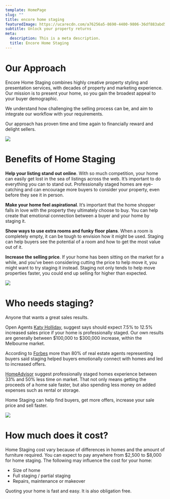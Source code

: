 ```yaml
---
template: HomePage
slug: ""
title: encore home staging
featuredImage: https://ucarecdn.com/a76256a5-8690-4400-9806-36df883abd5b/
subtitle: Unlock your property returns
meta:
  description: This is a meta description.
  title: Encore Home Staging
---
```

# Our Approach

Encore Home Staging combines highly creative property styling and presentation services, with decades of property and marketing experience. Our mission is to present your home, so you gain the broadest appeal to your buyer demographic.

We understand how challenging the selling process can be, and aim to integrate our workflow with your requirements.

Our approach has proven time and time again to financially reward and delight sellers.

![](https://ucarecdn.com/f87e2c83-51d5-4032-a4e0-aad31ec0f33c/-/preview/-/enhance/91/)

# Benefits of Home Staging

**Help your listing stand out online**. With so much competition, your home can easily get lost in the sea of listings across the web. It’s important to do everything you can to stand out. Professionally staged homes are eye-catching and can encourage more buyers to consider your property, even before they see it in person.

**Make your home feel aspirational**. It’s important that the home shopper falls in love with the property they ultimately choose to buy. You can help create that emotional connection between a buyer and your home by staging it. 

**Show ways to use extra rooms and funky floor plans**. When a room is completely empty, it can be tough to envision how it might be used. Staging can help buyers see the potential of a room and how to get the most value out of it.

**Increase the selling price**. If your home has been sitting on the market for a while, and you’ve been considering cutting the price to help move it, you might want to try staging it instead. Staging not only tends to help move properties faster, you could end up selling for higher than expected.

![](https://ucarecdn.com/3c59a6b2-1e69-4cb5-932a-8d72ebf760d1/-/preview/-/enhance/93/)

# Who needs staging?

Anyone that wants a great sales results. 

Open Agents [Katy Holliday](https://www.openagent.com.au/blog/expert-guide-property-styling), suggest says should expect 7.5% to 12.5% increased sales price if your home is professionally staged. Our own results are generally between $100,000 to $300,000 increase, within the Melbourne market. 

According to [Forbes](https://www.forbes.com/advisor/mortgages/is-home-staging-worth-it/) more than 80% of real estate agents representing buyers said staging helped buyers emotionally connect with homes and led to increased offers. 

[HomeAdvisor](https://www.homeadvisor.com/) suggest professionally staged homes experience between 33% and 50% less time on market. That not only means getting the proceeds of a home sale faster, but also spending less money on added expenses such as rental or storage.

Home Staging can help find buyers, get more offers, increase your sale price and sell faster.  

![](https://ucarecdn.com/530e4c02-4e85-43de-9fcc-9062b9ec8b69/-/crop/1633x2322/0,45/-/preview/)

# How much does it cost?

Home Staging cost vary because of differences in homes and the amount of furniture required.  You can expect to pay anywhere from $2,500 to $8,000 for home staging. The following may influence the cost for your home:

* Size of home
* Full staging / partial staging
* Repairs, maintenance or makeover

Quoting your home is fast and easy. It is also obligation free.